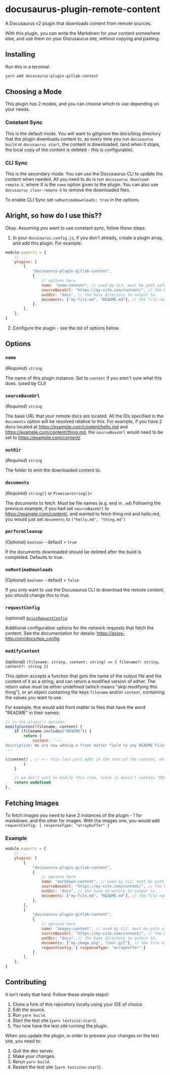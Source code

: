 # docusaurus-plugin-remote-content

A Docusaurus v2 plugin that downloads content from remote sources.

With this plugin, you can write the Markdown for your content somewhere else, and use them on your Docusaurus site, without copying and pasting.

## Installing

Run this in a terminal:

```bash
yarn add docusaurus-plugin-gitlab-content
```

## Choosing a Mode

This plugin has 2 modes, and you can choose which to use depending on your needs.

### Constant Sync

This is the default mode.
You will want to gitignore the docs/blog directory that the plugin downloads content to,
as every time you run `docusaurus build` or `docusaurus start`, the content is downloaded,
(and when it stops, the local copy of the content is deleted - this is configurable).

### CLI Sync

This is the secondary mode. You can use the Docusaurus CLI to update the content when needed.
All you need to do is run `docusaurus download-remote-X`, where X is the `name` option given to the plugin.
You can also use `docusaurus clear-remote-X` to remove the downloaded files.

To enable CLI Sync set `noRuntimeDownloads: true` in the options.

## Alright, so how do I use this??

Okay. Assuming you want to use constant sync, follow these steps:

1. In your `docusaurus.config.js`, if you don't already, create a plugin array, and add this plugin. For example:

```javascript
module.exports = {
    // ...
    plugins: [
        [
            "docusaurus-plugin-gitlab-content",
            {
                // options here
                name: "some-content", // used by CLI, must be path safe
                sourceBaseUrl: "https://my-site.com/content/", // the base url for the markdown (gets prepended to all of the documents when fetching)
                outDir: "docs", // the base directory to output to.
                documents: ["my-file.md", "README.md"], // the file names to download
            },
        ],
    ],
}
```

2. Configure the plugin - see the list of options below.

## Options

### `name`

(_Required_) `string`

The name of this plugin instance. Set to `content` if you aren't sure what this does. (used by CLI)

### `sourceBaseUrl`

(_Required_) `string`

The base URL that your remote docs are located.
All the IDs specified in the `documents` option will be resolved relative to this.
For example, if you have 2 docs located at https://example.com/content/hello.md and https://example.com/content/thing.md,
the `sourceBaseUrl` would need to be set to https://example.com/content/.

### `outDir`

(_Required_) `string`

The folder to emit the downloaded content to.

### `documents`

(_Required_) `string[]` or `Promise<string[]>`

The documents to fetch. Must be file names (e.g. end in `.md`)
Following the previous example, if you had set `sourceBaseUrl` to https://example.com/content/,
and wanted to fetch thing.md and hello.md, you would just set `documents` to `["hello.md", "thing.md"]`

### `performCleanup`

(Optional) `boolean` - default = `true`

If the documents downloaded should be deleted after the build is completed. Defaults to true.

### `noRuntimeDownloads`

(Optional) `boolean` - default = `false`

If you only want to use the Docusaurus CLI to download the remote content, you should change this to true.

### `requestConfig`

(optional) [`AxiosRequestConfig`](https://axios-http.com/docs/req_config)

Additional configuration options for the network requests that fetch the content.
See the documentation for details: https://axios-http.com/docs/req_config

### `modifyContent`

(optional) `(filename: string, content: string) => { filename?: string, content?: string }}`

This option accepts a function that gets the name of the output file and the content of it as a string,
and can return a modified version of either. The return value must be either undefined (which means "skip modifying this thing"),
or an object containing the keys `filename` and/or `content`, containing the values you want to use.

For example, this would add front matter to files that have the word "README" in their names:

```js
// in the plugin's options:
modifyContent(filename, content) {
    if (filename.includes("README")) {
        return {
            content: `---
description: We are now adding a front matter field to any README files!
---

${content}`, // <-- this last part adds in the rest of the content, which would otherwise be discarded
        }
    }

    // we don't want to modify this item, since it doesn't contain "README" in the name
    return undefined
},
```

## Fetching Images
To fetch images you need to have 2 instances of the plugin - 1 for markdown, and the other for images. With the images one, you would add `requestConfig: { responseType: "arraybuffer" }`

### Example
```javascript
module.exports = {
    // ...
    plugins: [
        [
            "docusaurus-plugin-gitlab-content",
            {
                // options here
                name: "markdown-content", // used by CLI, must be path safe
                sourceBaseUrl: "https://my-site.com/content/", // the base url for the markdown (gets prepended to all of the documents when fetching)
                outDir: "docs", // the base directory to output to.
                documents: ["my-file.md", "README.md"], // the file names to download
            },
        ],
        [
            "docusaurus-plugin-gitlab-content",
            {
                // options here
                name: "images-content", // used by CLI, must be path safe
                sourceBaseUrl: "https://my-site.com/content/", // the base url for the markdown (gets prepended to all of the documents when fetching)
                outDir: "docs", // the base directory to output to.
                documents: ["my-image.png", "cool.gif"], // the file names to download
                requestConfig: { responseType: "arraybuffer" }
            },
        ],
    ],
}
```


## Contributing

It isn't really that hard. Follow these simple steps!:

1. Clone a fork of this repository locally using your IDE of choice.
2. Edit the source.
3. Run `yarn build`.
4. Start the test site (`yarn testsite:start`).
5. You now have the test site running the plugin.

When you update the plugin, in order to preview your changes on the test site, you need to:

1. Quit the dev server.
2. Make your changes.
3. Rerun `yarn build`.
4. Restart the test site (`yarn testsite:start`).
